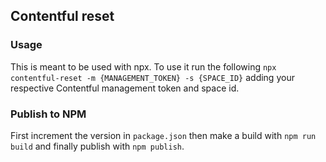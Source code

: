 ## Contentful reset

### Usage
This is meant to be used with npx. To use it run the following `npx contentful-reset -m {MANAGEMENT_TOKEN} -s {SPACE_ID}` adding your respective Contentful management token and space id.

### Publish to NPM
First increment the version in `package.json` then make a build with `npm run build` and finally publish with `npm publish`.